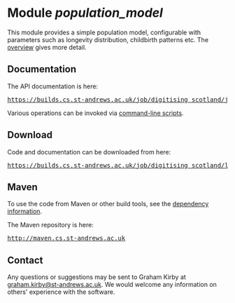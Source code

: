 # Module *population_model*

This module provides a simple population model, configurable with parameters such as longevity distribution, childbirth patterns etc.
The [overview](overview.html) gives more detail.

## Documentation

The API documentation is here:

<div class="source">
    <pre><a href="https://builds.cs.st-andrews.ac.uk/job/digitising_scotland/javadoc/index.html?uk/ac/standrews/cs/digitising_scotland/population_model/package-summary.html">https://builds.cs.st-andrews.ac.uk/job/digitising_scotland/javadoc/</a></pre>
</div>

Various operations can be invoked via [command-line scripts](scripts.html).

## Download

Code and documentation can be downloaded from here:

<div class="source">
    <pre><a href="https://builds.cs.st-andrews.ac.uk/job/digitising_scotland/lastSuccessfulBuild/artifact/population_model/target/">https://builds.cs.st-andrews.ac.uk/job/digitising_scotland/lastSuccessfulBuild/artifact/population_model/target/</a></pre>
</div>

## Maven

To use the code from Maven or other build tools, see the [dependency information](dependency-info.html).

The Maven repository is here:

<div class="source">
    <pre><a href="http://maven.cs.st-andrews.ac.uk">http://maven.cs.st-andrews.ac.uk</a></pre>
</div>

## Contact

Any questions or suggestions may be sent to Graham Kirby at graham.kirby@st-andrews.ac.uk. We would welcome any information on others\' experience with the software.
